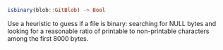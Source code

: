 ```julia
isbinary(blob::GitBlob) -> Bool
```

Use a heuristic to guess if a file is binary: searching for NULL bytes and looking for a reasonable ratio of printable to non-printable characters among the first 8000 bytes.
